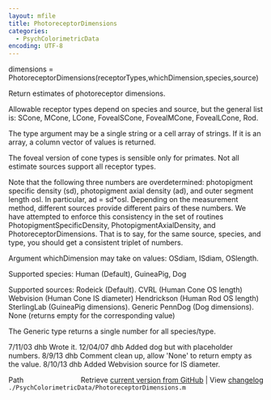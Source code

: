 ```yaml
---
layout: mfile
title: PhotoreceptorDimensions
categories:
  - PsychColorimetricData
encoding: UTF-8
---
```


 dimensions = PhotoreceptorDimensions\(receptorTypes,whichDimension,species,source\)

 Return estimates of photoreceptor dimensions.

 Allowable receptor types depend on species and source, but the general
 list is:
    SCone, MCone, LCone, FovealSCone, FovealMCone, FovealLCone, Rod.

 The type argument may be a single string or a cell array of strings.  If it
 is an array, a column vector of values is returned.

 The foveal version of cone types is sensible only for primates.  Not all
 estimate sources support all receptor types.

 Note that the following three numbers are overdetermined: photopigment
 specific density \(sd\), photopigment axial density \(ad\), and outer segment
 length osl.  In particular, ad = sd\*osl.  Depending on the measurement
 method, different sources provide different pairs of these numbers.
 We have attempted to enforce this consistency in the set of routines
 PhotopigmentSpecificDensity, PhotopigmentAxialDensity, and PhotoreceptorDimensions.
 That is to say, for the same source, species, and type, you should get
 a consistent triplet of numbers.

 Argument whichDimension may take on values:
    OSdiam, ISdiam, OSlength.

 Supported species:
        Human \(Default\), GuineaPig, Dog

 Supported sources:
   Rodeick \(Default\).
    CVRL \(Human Cone OS length\)
   Webvision \(Human Cone IS diameter\)
   Hendrickson \(Human Rod OS length\)
    SterlingLab \(GuineaPig dimensions\).
   Generic
   PennDog \(Dog dimensions\).
   None \(returns empty for the corresponding value\)

 The Generic type returns a single number for all species/type.

 7/11/03  dhb  Wrote it.
 12/04/07 dhb  Added dog but with placeholder numbers.
 8/9/13   dhb  Comment clean up, allow 'None' to return empty as the value.
 8/10/13  dhb  Added Webvision source for IS diameter.


<div class="code_header" style="text-align:right;">
  <span style="float:left;">Path&nbsp;&nbsp;</span> <span class="counter">Retrieve <a href=
  "https://raw.github.com/Psychtoolbox-3/Psychtoolbox-3/beta/./PsychColorimetricData/PhotoreceptorDimensions.m">current version from GitHub</a> | View <a href=
  "https://github.com/Psychtoolbox-3/Psychtoolbox-3/commits/beta/./PsychColorimetricData/PhotoreceptorDimensions.m">changelog</a></span>
</div>
<div class="code">
  <code>./PsychColorimetricData/PhotoreceptorDimensions.m</code>
</div>
